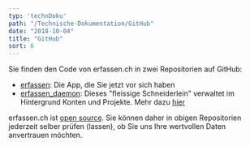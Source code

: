 ```yaml
---
typ: 'technDoku'
path: "/Technische-Dokumentation/GitHub"
date: "2018-10-04"
title: "GitHub"
sort: 6
---
```


Sie finden den Code von erfassen.ch in zwei Repositorien auf GitHub:
- [erfassen](https://github.com/barbalex/erfassen): Die App, die Sie jetzt vor sich haben
- [erfassen_daemon](https://github.com/barbalex/erfassen_daemon): Dieses "fleissige Schneiderlein" verwaltet im Hintergrund Konten und Projekte. Mehr dazu [hier](/Technische-Dokumentation/User-und-Projekte-verwalten/)

erfassen.ch ist [open source](https://github.com/barbalex/erfassen/blob/master/LICENSE). Sie können daher in obigen Repositorien jederzeit selber prüfen (lassen), ob Sie uns Ihre wertvollen Daten anvertrauen möchten.